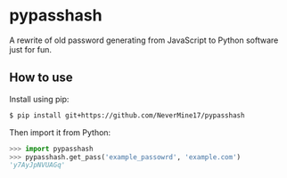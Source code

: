 # pypasshash
A rewrite of old password generating from JavaScript to Python software just for fun.

## How to use
Install using pip:
```bash
$ pip install git+https://github.com/NeverMine17/pypasshash
```
Then import it from Python:
```python
>>> import pypasshash
>>> pypasshash.get_pass('example_passowrd', 'example.com')
'y7AyJpNVUAGq'
```